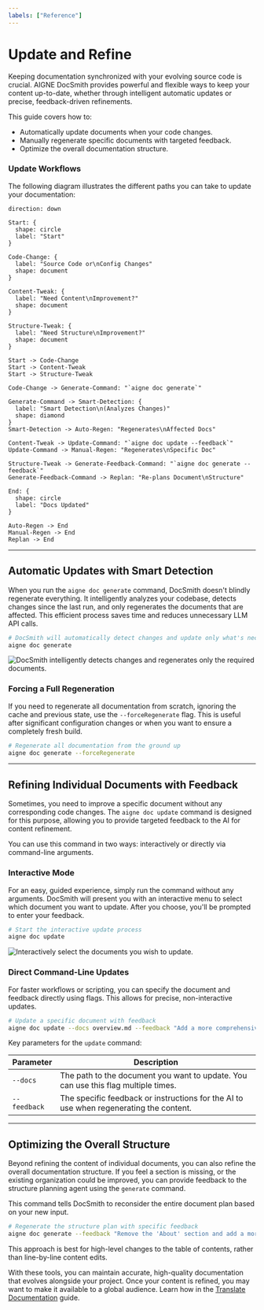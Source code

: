 ```yaml
---
labels: ["Reference"]
---
```


# Update and Refine

Keeping documentation synchronized with your evolving source code is crucial. AIGNE DocSmith provides powerful and flexible ways to keep your content up-to-date, whether through intelligent automatic updates or precise, feedback-driven refinements.

This guide covers how to:
- Automatically update documents when your code changes.
- Manually regenerate specific documents with targeted feedback.
- Optimize the overall documentation structure.

### Update Workflows

The following diagram illustrates the different paths you can take to update your documentation:

```d2
direction: down

Start: {
  shape: circle
  label: "Start"
}

Code-Change: {
  label: "Source Code or\nConfig Changes"
  shape: document
}

Content-Tweak: {
  label: "Need Content\nImprovement?"
  shape: document
}

Structure-Tweak: {
  label: "Need Structure\nImprovement?"
  shape: document
}

Start -> Code-Change
Start -> Content-Tweak
Start -> Structure-Tweak

Code-Change -> Generate-Command: "`aigne doc generate`"

Generate-Command -> Smart-Detection: {
  label: "Smart Detection\n(Analyzes Changes)"
  shape: diamond
}
Smart-Detection -> Auto-Regen: "Regenerates\nAffected Docs"

Content-Tweak -> Update-Command: "`aigne doc update --feedback`"
Update-Command -> Manual-Regen: "Regenerates\nSpecific Doc"

Structure-Tweak -> Generate-Feedback-Command: "`aigne doc generate --feedback`"
Generate-Feedback-Command -> Replan: "Re-plans Document\nStructure"

End: {
  shape: circle
  label: "Docs Updated"
}

Auto-Regen -> End
Manual-Regen -> End
Replan -> End
```

---

## Automatic Updates with Smart Detection

When you run the `aigne doc generate` command, DocSmith doesn't blindly regenerate everything. It intelligently analyzes your codebase, detects changes since the last run, and only regenerates the documents that are affected. This efficient process saves time and reduces unnecessary LLM API calls.

```bash
# DocSmith will automatically detect changes and update only what's necessary
aigne doc generate
```

![DocSmith intelligently detects changes and regenerates only the required documents.](https://docsmith.aigne.io/image-bin/uploads/21a76b2f65d14d16a49c13d800f1e2c1.png)

### Forcing a Full Regeneration

If you need to regenerate all documentation from scratch, ignoring the cache and previous state, use the `--forceRegenerate` flag. This is useful after significant configuration changes or when you want to ensure a completely fresh build.

```bash
# Regenerate all documentation from the ground up
aigne doc generate --forceRegenerate
```

---

## Refining Individual Documents with Feedback

Sometimes, you need to improve a specific document without any corresponding code changes. The `aigne doc update` command is designed for this purpose, allowing you to provide targeted feedback to the AI for content refinement.

You can use this command in two ways: interactively or directly via command-line arguments.

### Interactive Mode

For an easy, guided experience, simply run the command without any arguments. DocSmith will present you with an interactive menu to select which document you want to update. After you choose, you'll be prompted to enter your feedback.

```bash
# Start the interactive update process
aigne doc update
```

![Interactively select the documents you wish to update.](https://docsmith.aigne.io/image-bin/uploads/75e9cf9823bb369c3d2b5a2e2da4ac06.png)

### Direct Command-Line Updates

For faster workflows or scripting, you can specify the document and feedback directly using flags. This allows for precise, non-interactive updates.

```bash
# Update a specific document with feedback
aigne doc update --docs overview.md --feedback "Add a more comprehensive FAQ section at the end."
```

Key parameters for the `update` command:

| Parameter  | Description                                                                                      |
| ---------- | ------------------------------------------------------------------------------------------------ |
| `--docs`     | The path to the document you want to update. You can use this flag multiple times.                 |
| `--feedback` | The specific feedback or instructions for the AI to use when regenerating the content.           |

---

## Optimizing the Overall Structure

Beyond refining the content of individual documents, you can also refine the overall documentation structure. If you feel a section is missing, or the existing organization could be improved, you can provide feedback to the structure planning agent using the `generate` command.

This command tells DocSmith to reconsider the entire document plan based on your new input.

```bash
# Regenerate the structure plan with specific feedback
aigne doc generate --feedback "Remove the 'About' section and add a more detailed 'API Reference'."
```

This approach is best for high-level changes to the table of contents, rather than line-by-line content edits.

With these tools, you can maintain accurate, high-quality documentation that evolves alongside your project. Once your content is refined, you may want to make it available to a global audience. Learn how in the [Translate Documentation](./features-translate-documentation.md) guide.